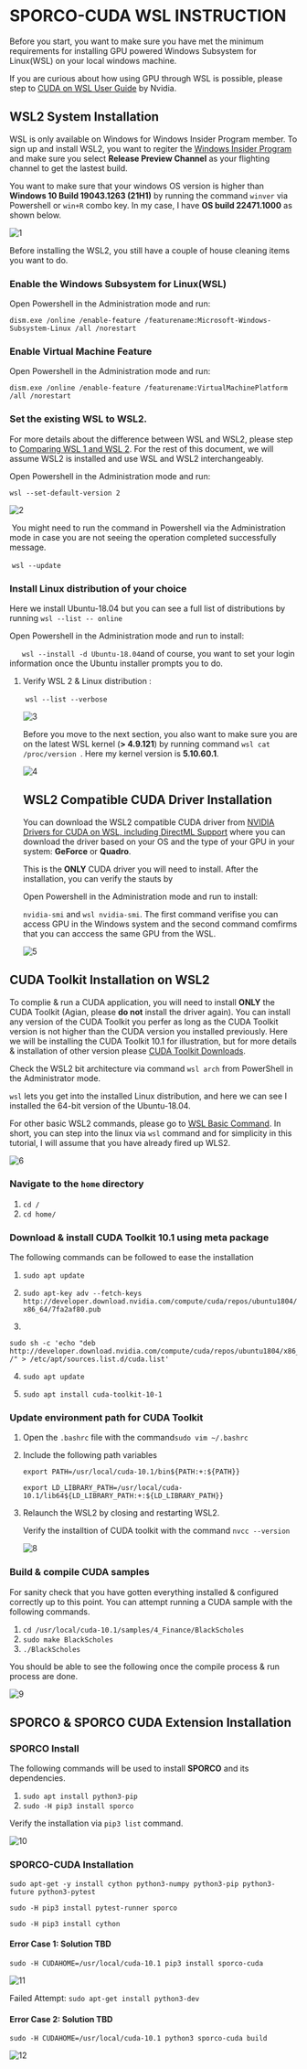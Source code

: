 # SPORCO-CUDA WSL INSTRUCTION

[
](http://sporco-cuda.readthedocs.io/en/latest/?badge=latest)

Before you start, you want to make sure you have met the minimum requirements for installing GPU powered Windows Subsystem for Linux(WSL) on your local windows machine. 

If you are curious about how using GPU through WSL is possible, please step to [CUDA on WSL User Guide](https://docs.nvidia.com/cuda/wsl-user-guide/index.html) by Nvidia. 

## WSL2 System Installation

WSL is only available on Windows for Windows Insider Program member. To sign up and install WSL2, you want to regiter the [Windows Insider Program](https://insider.windows.com/en-us/getting-started#register) and make sure you select **Release Preview Channel** as your flighting channel to get the lastest build. 

You want to make sure that your windows OS version is higher than **Windows 10 Build 19043.1263 (21H1)** by running the command  `winver` via Powershell or `win+R` combo key. In my case, I have **OS build 22471.1000** as shown below.  

![1](https://tva1.sinaimg.cn/large/008i3skNgy1gvcqw1yk5kj60fu09n75g02.jpg)

Before installing the WSL2, you still have a couple of house cleaning items you want to do. 

### Enable the Windows Subsystem for Linux(WSL)

Open Powershell in the Administration mode and run: 

`dism.exe /online /enable-feature /featurename:Microsoft-Windows-Subsystem-Linux /all /norestart`

### Enable Virtual Machine Feature

Open Powershell in the Administration mode and run: 

`dism.exe /online /enable-feature /featurename:VirtualMachinePlatform /all /norestart`

### Set the existing WSL to WSL2. 

For more details about the difference between WSL and WSL2, please step to [Comparing WSL 1 and WSL 2](https://docs.microsoft.com/en-us/windows/wsl/compare-versions). For the rest of this document, we will assume WSL2 is installed and use WSL and WSL2 interchangeably. 

Open Powershell in the Administration mode and run: 

`wsl --set-default-version 2` 

![2](https://tva1.sinaimg.cn/large/008i3skNgy1gvcrsga8bbj60qo0e6wfe02.jpg)



​		You might need to run the command in Powershell via the Administration mode in case you are not seeing the operation 	completed successfully message. 

​		`wsl --update`

### Install Linux distribution of your choice

Here we install Ubuntu-18.04 but you can see a full list of distributions by running `wsl --list -- online`

Open Powershell in the Administration mode and run to install: 

` 	wsl --install -d Ubuntu-18.04`and of course, you want to set your login information once the Ubuntu installer prompts you to do. 

1. Verify WSL 2 & Linux distribution :

   ​	`wsl --list --verbose`

   ![3](https://tva1.sinaimg.cn/large/008i3skNgy1gvcs26eea7j60qo0f10uf02.jpg)

   

   Before you move to the next section, you also want to make sure you are on the latest WSL kernel (**> 4.9.121**) by running command `wsl cat /proc/version `. Here my kernel version is **5.10.60.1**.

   ![4](https://tva1.sinaimg.cn/large/008i3skNgy1gvct2nhksuj60qo0e63zo02.jpg)

   ## WSL2 Compatible CUDA Driver Installation	

   You can download the WSL2 compatible CUDA driver from [NVIDIA Drivers for CUDA on WSL, including DirectML Support](https://developer.nvidia.com/cuda/wsl/download) where you can download the driver based on your OS and the type of your GPU in your system: **GeForce** or **Quadro**. 

   This is the **ONLY** CUDA driver you will need to install. After the installation, you can verify the stauts by 

   Open Powershell in the Administration mode and run to install: 

   `nvidia-smi` and `wsl nvidia-smi`. The first command verifise you can access GPU in the Windows system and the second command comfirms that you can acccess the same GPU from the WSL. 

   ![5](https://tva1.sinaimg.cn/large/008i3skNgy1gvczttyw94j60qo0scjxh02.jpg)



## CUDA Toolkit Installation on WSL2 

To complie & run a CUDA application, you will need to install **ONLY** the CUDA Toolkit (Agian, please **do not** install the driver again). You can install any version of the CUDA Toolkit you perfer as long as the CUDA Toolkit version is not higher than the CUDA version you installed previously. Here we will be installing the CUDA Toolkit 10.1 for illustration, but for more details & installation of other version please [CUDA Toolkit Downloads](https://developer.nvidia.com/cuda-downloads?target_os=Linux&target_arch=x86_64&Distribution=WSL-Ubuntu&target_version=2.0).

Check the WSL2 bit architecture via command `wsl arch` from PowerShell in the Administrator mode.

`wsl` lets you get into the installed Linux distribution, and here we can see I installed the 64-bit version of the Ubuntu-18.04.

For other basic WSL2 commands, please go to [WSL Basic Command](https://docs.microsoft.com/en-us/windows/wsl/basic-commands). In short, you can step into the linux via `wsl` command and for simplicity in this tutorial, I will assume that you have already fired up WLS2. 

![6](https://tva1.sinaimg.cn/large/008i3skNgy1gvctxalfbdj60qo0e6aah02.jpg)

### Navigate to the `home` directory

1. `cd /`
2. `cd home/`

### Download & install CUDA Toolkit 10.1 using meta package

The following commands can be followed to ease the installation

1. `sudo apt update`

2. `sudo apt-key adv --fetch-keys http://developer.download.nvidia.com/compute/cuda/repos/ubuntu1804/x86_64/7fa2af80.pub`

3. 

   ```
   sudo sh -c 'echo "deb http://developer.download.nvidia.com/compute/cuda/repos/ubuntu1804/x86_64 /" > /etc/apt/sources.list.d/cuda.list'
   ```

4. `sudo apt update`

5. `sudo apt install cuda-toolkit-10-1`

### Update environment path for CUDA Toolkit 

1. Open the `.bashrc` file with the command`sudo vim ~/.bashrc`

2. Include the following path variables

   `export PATH=/usr/local/cuda-10.1/bin${PATH:+:${PATH}}`
   
   `export LD_LIBRARY_PATH=/usr/local/cuda-10.1/lib64${LD_LIBRARY_PATH:+:${LD_LIBRARY_PATH}}`

3. Relaunch the WSL2 by closing and restarting WSL2. 

   Verify the installtion of CUDA toolkit with the command `nvcc --version`

   ![8](https://tva1.sinaimg.cn/large/008i3skNgy1gvcxnap7qmj60qo04sq3n02.jpg)

### Build & compile CUDA samples 

For sanity check that you have gotten everything installed & configured correctly up to this point. You can attempt running a CUDA sample with the following commands.

1. `cd /usr/local/cuda-10.1/samples/4_Finance/BlackScholes`
2. `sudo make BlackScholes `
3. `./BlackScholes`

You should be able to see the following once the compile process & run process are done. 

![9](https://tva1.sinaimg.cn/large/008i3skNgy1gvcxn8ozutj60qo0scahe02.jpg)



## SPORCO & SPORCO CUDA Extension Installation

### SPORCO Install

The following commands will be used to install **SPORCO** and its dependencies.

1. `sudo apt install python3-pip`
2. `sudo -H pip3 install sporco`

Verify the installation via `pip3 list` command. 

![10](https://tva1.sinaimg.cn/large/008i3skNgy1gvczu73qvzj60qo0scq6h02.jpg)



### SPORCO-CUDA Installation

`sudo apt-get -y install cython python3-numpy python3-pip python3-future python3-pytest`

`sudo -H pip3 install pytest-runner sporco`

`sudo -H pip3 install cython`

#### Error Case 1: Solution TBD

`sudo -H CUDAHOME=/usr/local/cuda-10.1 pip3 install sporco-cuda`

![11](https://tva1.sinaimg.cn/large/008i3skNgy1gvczu91g0yj60qo0scgyt02.jpg)

Failed Attempt: `sudo apt-get install python3-dev`



#### Error Case 2: Solution TBD  

`sudo -H CUDAHOME=/usr/local/cuda-10.1 python3 sporco-cuda build`

![12](https://tva1.sinaimg.cn/large/008i3skNgy1gvczubjsf6j60qo0sc7iy02.jpg)

